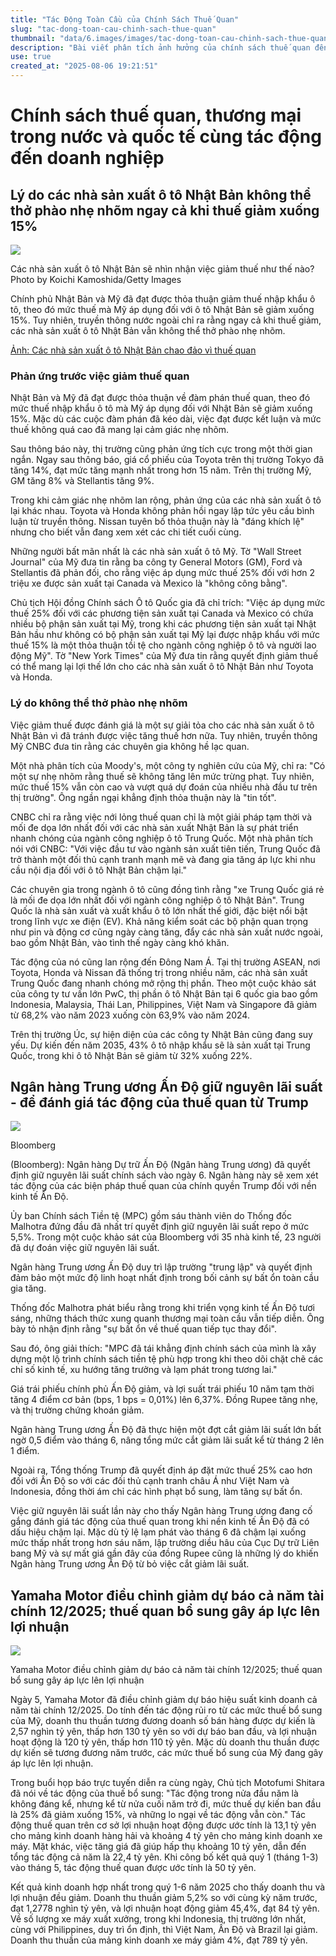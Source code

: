 ```yaml
---
title: "Tác Động Toàn Cầu của Chính Sách Thuế Quan"
slug: "tac-dong-toan-cau-chinh-sach-thue-quan"
thumbnail: "data/6.images/images/tac-dong-toan-cau-chinh-sach-thue-quan.webp"
description: "Bài viết phân tích ảnh hưởng của chính sách thuế quan đến các nhà sản xuất ô tô Nhật Bản, quyết định giữ nguyên lãi suất của Ngân hàng Trung ương Ấn Độ và việc Yamaha Motor hạ dự báo lợi nhuận."
use: true
created_at: "2025-08-06 19:21:51"
---
```


# Chính sách thuế quan, thương mại trong nước và quốc tế cùng tác động đến doanh nghiệp

## Lý do các nhà sản xuất ô tô Nhật Bản không thể thở phào nhẹ nhõm ngay cả khi thuế giảm xuống 15%

![](/images/20250806-00000004-courrier-000-1-view.webp)

Các nhà sản xuất ô tô Nhật Bản sẽ nhìn nhận việc giảm thuế như thế nào? Photo by Koichi Kamoshida/Getty Images

Chính phủ Nhật Bản và Mỹ đã đạt được thỏa thuận giảm thuế nhập khẩu ô tô, theo đó mức thuế mà Mỹ áp dụng đối với ô tô Nhật Bản sẽ giảm xuống 15%. Tuy nhiên, truyền thông nước ngoài chỉ ra rằng ngay cả khi thuế giảm, các nhà sản xuất ô tô Nhật Bản vẫn không thể thở phào nhẹ nhõm.

[Ảnh: Các nhà sản xuất ô tô Nhật Bản chao đảo vì thuế quan](https://courrier.jp/cj/409179/?gallery&utm_source=yahoonews&utm_medium=photo&utm_campaign=409179&utm_content=business)

### Phản ứng trước việc giảm thuế quan

Nhật Bản và Mỹ đã đạt được thỏa thuận về đàm phán thuế quan, theo đó mức thuế nhập khẩu ô tô mà Mỹ áp dụng đối với Nhật Bản sẽ giảm xuống 15%. Mặc dù các cuộc đàm phán đã kéo dài, việc đạt được kết luận và mức thuế không quá cao đã mang lại cảm giác nhẹ nhõm.

Sau thông báo này, thị trường cũng phản ứng tích cực trong một thời gian ngắn. Ngay sau thông báo, giá cổ phiếu của Toyota trên thị trường Tokyo đã tăng 14%, đạt mức tăng mạnh nhất trong hơn 15 năm. Trên thị trường Mỹ, GM tăng 8% và Stellantis tăng 9%.

Trong khi cảm giác nhẹ nhõm lan rộng, phản ứng của các nhà sản xuất ô tô lại khác nhau. Toyota và Honda không phản hồi ngay lập tức yêu cầu bình luận từ truyền thông. Nissan tuyên bố thỏa thuận này là "đáng khích lệ" nhưng cho biết vẫn đang xem xét các chi tiết cuối cùng.

Những người bất mãn nhất là các nhà sản xuất ô tô Mỹ. Tờ "Wall Street Journal" của Mỹ đưa tin rằng ba công ty General Motors (GM), Ford và Stellantis đã phản đối, cho rằng việc áp dụng mức thuế 25% đối với hơn 2 triệu xe được sản xuất tại Canada và Mexico là "không công bằng".

Chủ tịch Hội đồng Chính sách Ô tô Quốc gia đã chỉ trích: "Việc áp dụng mức thuế 25% đối với các phương tiện sản xuất tại Canada và Mexico có chứa nhiều bộ phận sản xuất tại Mỹ, trong khi các phương tiện sản xuất tại Nhật Bản hầu như không có bộ phận sản xuất tại Mỹ lại được nhập khẩu với mức thuế 15% là một thỏa thuận tồi tệ cho ngành công nghiệp ô tô và người lao động Mỹ". Tờ "New York Times" của Mỹ đưa tin rằng quyết định giảm thuế có thể mang lại lợi thế lớn cho các nhà sản xuất ô tô Nhật Bản như Toyota và Honda.

### Lý do không thể thở phào nhẹ nhõm

Việc giảm thuế được đánh giá là một sự giải tỏa cho các nhà sản xuất ô tô Nhật Bản vì đã tránh được việc tăng thuế hơn nữa. Tuy nhiên, truyền thông Mỹ CNBC đưa tin rằng các chuyên gia không hề lạc quan.

Một nhà phân tích của Moody's, một công ty nghiên cứu của Mỹ, chỉ ra: "Có một sự nhẹ nhõm rằng thuế sẽ không tăng lên mức trừng phạt. Tuy nhiên, mức thuế 15% vẫn còn cao và vượt quá dự đoán của nhiều nhà đầu tư trên thị trường". Ông ngần ngại khẳng định thỏa thuận này là "tin tốt".

CNBC chỉ ra rằng việc nới lỏng thuế quan chỉ là một giải pháp tạm thời và mối đe dọa lớn nhất đối với các nhà sản xuất Nhật Bản là sự phát triển nhanh chóng của ngành công nghiệp ô tô Trung Quốc. Một nhà phân tích nói với CNBC: "Với việc đầu tư vào ngành sản xuất tiên tiến, Trung Quốc đã trở thành một đối thủ cạnh tranh mạnh mẽ và đang gia tăng áp lực khi nhu cầu nội địa đối với ô tô Nhật Bản chậm lại."

Các chuyên gia trong ngành ô tô cũng đồng tình rằng "xe Trung Quốc giá rẻ là mối đe dọa lớn nhất đối với ngành công nghiệp ô tô Nhật Bản". Trung Quốc là nhà sản xuất và xuất khẩu ô tô lớn nhất thế giới, đặc biệt nổi bật trong lĩnh vực xe điện (EV). Khả năng kiểm soát các bộ phận quan trọng như pin và động cơ cũng ngày càng tăng, đẩy các nhà sản xuất nước ngoài, bao gồm Nhật Bản, vào tình thế ngày càng khó khăn.

Tác động của nó cũng lan rộng đến Đông Nam Á. Tại thị trường ASEAN, nơi Toyota, Honda và Nissan đã thống trị trong nhiều năm, các nhà sản xuất Trung Quốc đang nhanh chóng mở rộng thị phần. Theo một cuộc khảo sát của công ty tư vấn lớn PwC, thị phần ô tô Nhật Bản tại 6 quốc gia bao gồm Indonesia, Malaysia, Thái Lan, Philippines, Việt Nam và Singapore đã giảm từ 68,2% vào năm 2023 xuống còn 63,9% vào năm 2024.

Trên thị trường Úc, sự hiện diện của các công ty Nhật Bản cũng đang suy yếu. Dự kiến đến năm 2035, 43% ô tô nhập khẩu sẽ là sản xuất tại Trung Quốc, trong khi ô tô Nhật Bản sẽ giảm từ 32% xuống 22%.

## Ngân hàng Trung ương Ấn Độ giữ nguyên lãi suất - để đánh giá tác động của thuế quan từ Trump

![](/images/20250806-55326256-bloom_st-000-3-view.webp)

Bloomberg

(Bloomberg): Ngân hàng Dự trữ Ấn Độ (Ngân hàng Trung ương) đã quyết định giữ nguyên lãi suất chính sách vào ngày 6. Ngân hàng này sẽ xem xét tác động của các biện pháp thuế quan của chính quyền Trump đối với nền kinh tế Ấn Độ.

Ủy ban Chính sách Tiền tệ (MPC) gồm sáu thành viên do Thống đốc Malhotra đứng đầu đã nhất trí quyết định giữ nguyên lãi suất repo ở mức 5,5%. Trong một cuộc khảo sát của Bloomberg với 35 nhà kinh tế, 23 người đã dự đoán việc giữ nguyên lãi suất.

Ngân hàng Trung ương Ấn Độ duy trì lập trường "trung lập" và quyết định đảm bảo một mức độ linh hoạt nhất định trong bối cảnh sự bất ổn toàn cầu gia tăng.

Thống đốc Malhotra phát biểu rằng trong khi triển vọng kinh tế Ấn Độ tươi sáng, những thách thức xung quanh thương mại toàn cầu vẫn tiếp diễn. Ông bày tỏ nhận định rằng "sự bất ổn về thuế quan tiếp tục thay đổi".

Sau đó, ông giải thích: "MPC đã tái khẳng định chính sách của mình là xây dựng một lộ trình chính sách tiền tệ phù hợp trong khi theo dõi chặt chẽ các chỉ số kinh tế, xu hướng tăng trưởng và lạm phát trong tương lai."

Giá trái phiếu chính phủ Ấn Độ giảm, và lợi suất trái phiếu 10 năm tạm thời tăng 4 điểm cơ bản (bps, 1 bps = 0,01%) lên 6,37%. Đồng Rupee tăng nhẹ, và thị trường chứng khoán giảm.

Ngân hàng Trung ương Ấn Độ đã thực hiện một đợt cắt giảm lãi suất lớn bất ngờ 0,5 điểm vào tháng 6, nâng tổng mức cắt giảm lãi suất kể từ tháng 2 lên 1 điểm.

Ngoài ra, Tổng thống Trump đã quyết định áp đặt mức thuế 25% cao hơn đối với Ấn Độ so với các đối thủ cạnh tranh châu Á như Việt Nam và Indonesia, đồng thời ám chỉ các hình phạt bổ sung, làm tăng sự bất ổn.

Việc giữ nguyên lãi suất lần này cho thấy Ngân hàng Trung ương đang cố gắng đánh giá tác động của thuế quan trong khi nền kinh tế Ấn Độ đã có dấu hiệu chậm lại. Mặc dù tỷ lệ lạm phát vào tháng 6 đã chậm lại xuống mức thấp nhất trong hơn sáu năm, lập trường diều hâu của Cục Dự trữ Liên bang Mỹ và sự mất giá gần đây của đồng Rupee cũng là những lý do khiến Ngân hàng Trung ương Ấn Độ từ bỏ việc cắt giảm lãi suất.

## Yamaha Motor điều chỉnh giảm dự báo cả năm tài chính 12/2025; thuế quan bổ sung gây áp lực lên lợi nhuận

![](/images/20250806-00321105-netdenjd-000-1-view.webp)

Yamaha Motor điều chỉnh giảm dự báo cả năm tài chính 12/2025; thuế quan bổ sung gây áp lực lên lợi nhuận

Ngày 5, Yamaha Motor đã điều chỉnh giảm dự báo hiệu suất kinh doanh cả năm tài chính 12/2025. Do tính đến tác động rủi ro từ các mức thuế bổ sung của Mỹ, doanh thu thuần tương đương doanh số bán hàng được dự kiến là 2,57 nghìn tỷ yên, thấp hơn 130 tỷ yên so với dự báo ban đầu, và lợi nhuận hoạt động là 120 tỷ yên, thấp hơn 110 tỷ yên. Mặc dù doanh thu thuần được dự kiến sẽ tương đương năm trước, các mức thuế bổ sung của Mỹ đang gây áp lực lên lợi nhuận.

Trong buổi họp báo trực tuyến diễn ra cùng ngày, Chủ tịch Motofumi Shitara đã nói về tác động của thuế bổ sung: "Tác động trong nửa đầu năm là không đáng kể, nhưng kể từ nửa cuối năm trở đi, mức thuế dự kiến ban đầu là 25% đã giảm xuống 15%, và những lo ngại về tác động vẫn còn." Tác động thuế quan trên cơ sở lợi nhuận hoạt động được ước tính là 13,1 tỷ yên cho mảng kinh doanh hàng hải và khoảng 4 tỷ yên cho mảng kinh doanh xe máy. Mặt khác, việc tăng giá đã giúp hấp thụ khoảng 10 tỷ yên, dẫn đến tổng tác động cả năm là 22,4 tỷ yên. Khi công bố kết quả quý 1 (tháng 1-3) vào tháng 5, tác động thuế quan được ước tính là 50 tỷ yên.

Kết quả kinh doanh hợp nhất trong quý 1-6 năm 2025 cho thấy doanh thu và lợi nhuận đều giảm. Doanh thu thuần giảm 5,2% so với cùng kỳ năm trước, đạt 1,2778 nghìn tỷ yên, và lợi nhuận hoạt động giảm 45,4%, đạt 84 tỷ yên. Về số lượng xe máy xuất xưởng, trong khi Indonesia, thị trường lớn nhất, cùng với Philippines, duy trì ổn định, thì Việt Nam, Ấn Độ và Brazil lại giảm. Doanh thu thuần của mảng kinh doanh xe máy giảm 4%, đạt 789 tỷ yên.